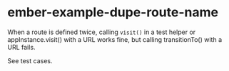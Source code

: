 # ember-example-dupe-route-name

When a route is defined twice, calling `visit()` in a test helper or appInstance.visit()
with a URL works fine, but calling transitionTo() with a URL fails. 

See test cases.
